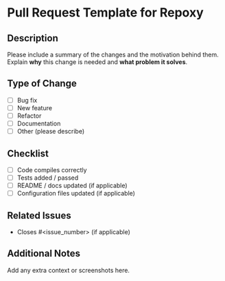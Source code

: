 # Pull Request Template for Repoxy

## Description
Please include a summary of the changes and the motivation behind them.  
Explain **why** this change is needed and **what problem it solves**.

## Type of Change
- [ ] Bug fix
- [ ] New feature
- [ ] Refactor
- [ ] Documentation
- [ ] Other (please describe)

## Checklist
- [ ] Code compiles correctly
- [ ] Tests added / passed
- [ ] README / docs updated (if applicable)
- [ ] Configuration files updated (if applicable)

## Related Issues
- Closes #<issue_number> (if applicable)

## Additional Notes
Add any extra context or screenshots here.
